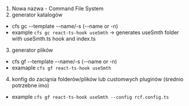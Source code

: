 1. Nowa nazwa - Command File System
2. generator katalogów

- cfs gc --template --name/-s (--name or -n)
- example `cfs gc react-ts-hook useSmth` -> generates useSmth folder with useSmth.ts hook and index.ts

3. generator plików

- cfs gf --template --name/-s (--name or -n)
- examaple `cfs gf react-ts-hook useSmth`

4. konfig do zaciąnia folderów/plików lub customwych pluginów (średnio potrzebne imo)

- example `cfs gf react-ts-hook useSmth --config rcf.config.ts`
